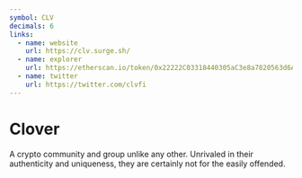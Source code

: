 ```yaml
---
symbol: CLV
decimals: 6
links:
  - name: website
    url: https://clv.surge.sh/
  - name: explorer
    url: https://etherscan.io/token/0x22222C03318440305aC3e8a7820563d6A9FD777F
  - name: twitter
    url: https://twitter.com/clvfi
---
```


# Clover

A crypto community and group unlike any other. Unrivaled in their authenticity and uniqueness, they are certainly not for the easily offended.
